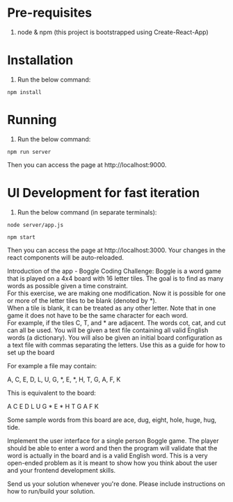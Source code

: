 
# Pre-requisites
1. node & npm (this project is bootstrapped using Create-React-App)

# Installation

1. Run the below command:

```
npm install
```

# Running 

1. Run the below command: 

```
npm run server
```

Then you can access the page at http://localhost:9000. 



# UI Development for fast iteration

1. Run the below command (in separate terminals): 

```
node server/app.js
```

```
npm start
```

Then you can access the page at http://localhost:3000. Your changes in the react components will be auto-reloaded. 

Introduction of the app - Boggle Coding Challenge: 
Boggle is a word game that is played on a 4x4 board with 16 letter tiles. 
The goal is to find as many words as possible given a time constraint.  
For this exercise, we are making one modification.  Now it is possible for one or more of the letter tiles to be blank (denoted by *).  
When a tile is blank, it can be treated as any other letter.  Note that in one game it does not have to be the same character for each word.  
For example, if the tiles C, T, and * are adjacent.  The words cot, cat, and cut can all be used. 
You will be given a text file containing all valid English words (a dictionary).
You will also be given an initial board configuration as a text file with commas separating the letters. Use this as a guide for how to set up the board

For example a file may contain:

A, C, E, D, L, U, G, *, E, *, H, T, G, A, F, K

This is equivalent to the board:

A C E D
L U G *
E * H T
G A F K

Some sample words from this board are ace, dug, eight, hole, huge, hug, tide.  

Implement the user interface for a single person Boggle game.  The player should be able to enter a word and then the program will validate that the word is actually in the board and is a valid English word.  This is a very open-ended problem as it is meant to show how you think about the user and your frontend development skills. 

Send us your solution whenever you're done. Please include instructions on how to run/build your solution.